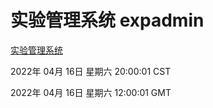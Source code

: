 # 实验管理系统 expadmin
[实验管理系统](http://59.174.26.18:56808/expadmin-782313d2-e1b1-4ea7-932e-3a55e6a1a4d0/)

2022年 04月 16日 星期六 20:00:01 CST

2022年 04月 16日 星期六 12:00:01 GMT

